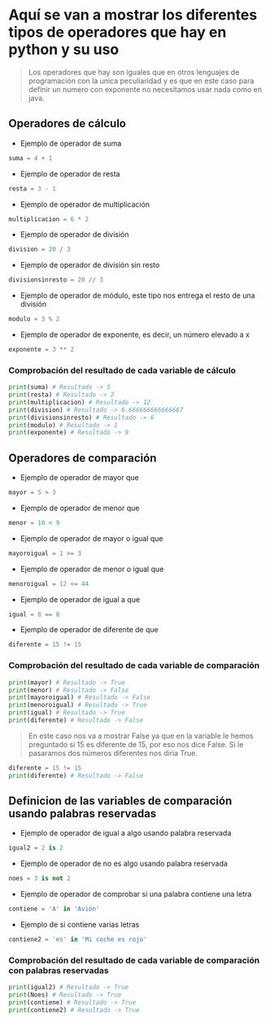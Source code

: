 # Aquí se van a mostrar los diferentes tipos de operadores que hay en python y su uso

> Los operadores que hay son iguales que en otros lenguajes de programación con la unica peculiaridad y es que en este caso
para definir un numero con exponente no necesitamos usar nada como en java.

## Operadores de cálculo

* Ejemplo de operador de suma

```python
suma = 4 + 1
```

* Ejemplo de operador de resta

```python
resta = 3 - 1
```

* Ejemplo de operador de multiplicación

```python
multiplicacion = 6 * 2
```

* Ejemplo de operador de división

```python
division = 20 / 3
```

* Ejemplo de operador de división sin resto

```python
divisionsinresto = 20 // 3
```

* Ejemplo de operador de módulo, este tipo nos entrega el resto de una división

```python
modulo = 3 % 2
```

* Ejemplo de operador de exponente, es decir, un número elevado a x

```python
exponente = 3 ** 2
```

### Comprobación del resultado de cada variable de cálculo

``` python
print(suma) # Resultado -> 5
print(resta) # Resultado -> 2
print(multiplicacion) # Resultado -> 12
print(division) # Resultado -> 6.666666666666667
print(divisionsinresto) # Resultado -> 6
print(modulo) # Resultado -> 1
print(exponente) # Resultado -> 9 
```

## Operadores de comparación

* Ejemplo de operador de mayor que

```python
mayor = 5 > 3
```

* Ejemplo de operador de menor que

```python
menor = 10 < 9
```

* Ejemplo de operador de mayor o igual que

```python
mayoroigual = 1 >= 3
```

* Ejemplo de operador de menor o igual que

```python
menoroigual = 12 <= 44
```

* Ejemplo de operador de igual a que

```python
igual = 8 == 8
```

* Ejemplo de operador de diferente de que

```python
diferente = 15 != 15
```

### Comprobación del resultado de cada variable de comparación

``` python
print(mayor) # Resultado -> True 
print(menor) # Resultado -> False
print(mayoroigual) # Resultado -> False
print(menoroigual) # Resultado -> True
print(igual) # Resultado -> True
print(diferente) # Resultado -> False
```
> En este caso nos va a mostrar False ya que en la variable le hemos preguntado si 15 es diferente de 15,
por eso nos dice False. Si le pasaramos dos números diferentes nos diria True.
``` python
diferente = 15 != 15
print(diferente) # Resultado -> False
```

## Definicion de las variables de comparación usando palabras reservadas

* Ejemplo de operador de igual a algo usando palabra reservada

```python
igual2 = 2 is 2
```

* Ejemplo de operador de no es algo usando palabra reservada

```python
noes = 3 is not 2
```

* Ejemplo de operador de comprobar si una palabra contiene una letra

```python
contiene = 'A' in 'Avión'
```

* Ejemplo de si contiene varias letras

```python
contiene2 = 'es' in 'Mi coche es rojo'
```

### Comprobación del resultado de cada variable de comparación con palabras reservadas

``` python
print(igual2) # Resultado -> True
print(Noes) # Resultado -> True
print(contiene) # Resultado -> True
print(contiene2) # Resultado -> True
```